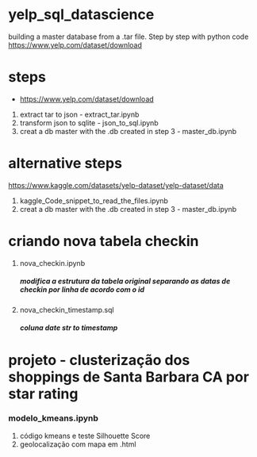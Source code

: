 # yelp_sql_datascience
building a master database from a .tar file. Step by step with python code
https://www.yelp.com/dataset/download

# steps
- https://www.yelp.com/dataset/download
1. extract tar to json - extract_tar.ipynb
2. transform json to sqlite - json_to_sql.ipynb
3. creat a db master with the .db created in step 3 - master_db.ipynb
# alternative steps
https://www.kaggle.com/datasets/yelp-dataset/yelp-dataset/data
1. kaggle_Code_snippet_to_read_the_files.ipynb
2. creat a db master with the .db created in step 3 - master_db.ipynb

# criando nova tabela checkin
1. nova_checkin.ipynb
   ##### modifica a estrutura da tabela original separando as datas de checkin por linha de acordo com o id 
2. nova_checkin_timestamp.sql
   ##### coluna date str to timestamp

# projeto - clusterização dos shoppings de Santa Barbara CA por star rating
### modelo_kmeans.ipynb
1. código kmeans e teste Silhouette Score
2. geolocalização com mapa em .html
